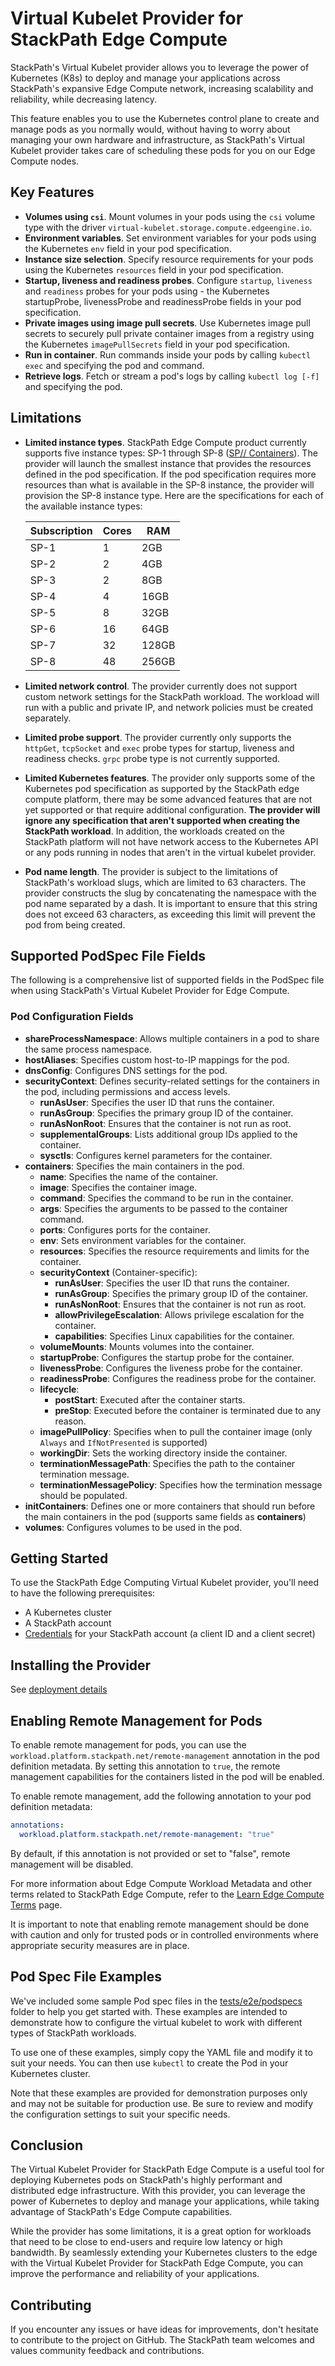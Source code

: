 # Virtual Kubelet Provider for StackPath Edge Compute

StackPath's Virtual Kubelet provider allows you to leverage the power of Kubernetes (K8s) to deploy and manage your applications across StackPath's expansive Edge Compute network, increasing scalability and reliability, while decreasing latency.

This feature enables you to use the Kubernetes control plane to create and manage pods as you normally would, without having to worry about managing your own hardware and infrastructure, as StackPath's Virtual Kubelet provider takes care of scheduling these pods for you on our Edge Compute nodes.

## Key Features

- **Volumes using `csi`**. Mount volumes in your pods using the `csi` volume type with the driver `virtual-kubelet.storage.compute.edgeengine.io`.
- **Environment variables**. Set environment variables for your pods using the Kubernetes `env` field in your pod specification.
- **Instance size selection**. Specify resource requirements for your pods using the Kubernetes `resources` field in your pod specification.
- **Startup, liveness and readiness probes**. Configure `startup`, `liveness` and `readiness` probes for your pods using - the Kubernetes startupProbe, livenessProbe and readinessProbe fields in your pod specification.
- **Private images using image pull secrets**. Use Kubernetes image pull secrets to securely pull private container images from a registry using the Kubernetes `imagePullSecrets` field in your pod specification.
- **Run in container**. Run commands inside your pods by calling `kubectl exec` and specifying the pod and command.
- **Retrieve logs**. Fetch or stream a pod's logs by calling `kubectl log [-f]` and specifying the pod.

## Limitations

- **Limited instance types**. StackPath Edge Compute product currently supports five instance types: SP-1 through SP-8 ([SP// Containers](https://www.stackpath.com/products/containers/)). The provider will launch the smallest instance that provides the resources defined in the pod specification. If the pod specification requires more resources than what is available in the SP-8 instance, the provider will provision the SP-8 instance type.
Here are the specifications for each of the available instance types:

    | Subscription | Cores | RAM  |
    | ---  |---| ---  |
    | SP-1 | 1 | 2GB  |
    | SP-2 | 2 | 4GB  |
    | SP-3 | 2 | 8GB  |
    | SP-4 | 4 | 16GB |
    | SP-5 | 8 | 32GB |
    | SP-6 | 16 | 64GB |
    | SP-7 | 32 | 128GB |
    | SP-8 | 48 | 256GB |

- **Limited network control**. The provider currently does not support custom network settings for the StackPath workload. The workload will run with a public and private IP, and network policies must be created separately.
- **Limited probe support**. The provider currently only supports the `httpGet`, `tcpSocket` and `exec` probe types for startup, liveness and readiness checks. `grpc` probe type is not currently supported.
- **Limited Kubernetes features**. The provider only supports some of the Kubernetes pod specification as supported by the StackPath edge compute platform, there may be some advanced features that are not yet supported or that require additional configuration. **The provider will ignore any specification that aren't supported when creating the StackPath workload**.
In addition, the workloads created on the StackPath platform will not have network access to the Kubernetes API or any pods running in nodes that aren't in the virtual kubelet provider.
- **Pod name length**. The provider is subject to the limitations of StackPath's workload slugs, which are limited to 63 characters. The provider constructs the slug by concatenating the namespace with the pod name separated by a dash. It is important to ensure that this string does not exceed 63 characters, as exceeding this limit will prevent the pod from being created.

## Supported PodSpec File Fields
The following is a comprehensive list of supported fields in the PodSpec file when using StackPath's Virtual Kubelet Provider for Edge Compute.

### Pod Configuration Fields

- **shareProcessNamespace**: Allows multiple containers in a pod to share the same process namespace.
- **hostAliases**: Specifies custom host-to-IP mappings for the pod.
- **dnsConfig**: Configures DNS settings for the pod.
- **securityContext**: Defines security-related settings for the containers in the pod, including permissions and access levels.
  - **runAsUser**: Specifies the user ID that runs the container.
  - **runAsGroup**: Specifies the primary group ID of the container.
  - **runAsNonRoot**: Ensures that the container is not run as root.
  - **supplementalGroups**: Lists additional group IDs applied to the container.
  - **sysctls**: Configures kernel parameters for the container.
- **containers**: Specifies the main containers in the pod.
  - **name**: Specifies the name of the container.
  - **image**: Specifies the container image.
  - **command**: Specifies the command to be run in the container.
  - **args**: Specifies the arguments to be passed to the container command.
  - **ports**: Configures ports for the container.
  - **env**: Sets environment variables for the container.
  - **resources**: Specifies the resource requirements and limits for the container.
  - **securityContext** (Container-specific):
    - **runAsUser**: Specifies the user ID that runs the container.
    - **runAsGroup**: Specifies the primary group ID of the container.
    - **runAsNonRoot**: Ensures that the container is not run as root.
    - **allowPrivilegeEscalation**: Allows privilege escalation for the container.
    - **capabilities**: Specifies Linux capabilities for the container.
  - **volumeMounts**: Mounts volumes into the container.
  - **startupProbe**: Configures the startup probe for the container.
  - **livenessProbe**: Configures the liveness probe for the container.
  - **readinessProbe**: Configures the readiness probe for the container.
  - **lifecycle**:
    - **postStart**: Executed after the container starts.
    - **preStop**: Executed before the container is terminated due to any reason.
  - **imagePullPolicy**: Specifies when to pull the container image (only `Always` and `IfNotPresented` is supported)
  - **workingDir**: Sets the working directory inside the container.
  - **terminationMessagePath**: Specifies the path to the container termination message.
  - **terminationMessagePolicy**: Specifies how the termination message should be populated.
- **initContainers**: Defines one or more containers that should run before the main containers in the pod (supports same fields as **containers**)
- **volumes**: Configures volumes to be used in the pod.

## Getting Started

To use the StackPath Edge Computing Virtual Kubelet provider, you'll need to have the following prerequisites:

- A Kubernetes cluster
- A StackPath account
- [Credentials](https://stackpath.dev/docs/stackpath-api-authentication#api-credentials) for your StackPath account (a client ID and a client secret)

## Installing the Provider

See [deployment details](./deployment/README.md)

## Enabling Remote Management for Pods

To enable remote management for pods, you can use the `workload.platform.stackpath.net/remote-management` annotation in the pod definition metadata. By setting this annotation to `true`, the remote management capabilities for the containers listed in the pod will be enabled. 

To enable remote management, add the following annotation to your pod definition metadata:

```yaml
annotations:
  workload.platform.stackpath.net/remote-management: "true"
```
By default, if this annotation is not provided or set to "false", remote management will be disabled.

For more information about Edge Compute Workload Metadata and other terms related to StackPath Edge Compute, refer to the [Learn Edge Compute Terms](https://support.stackpath.com/hc/en-us/articles/360059500391-Learn-Edge-Compute-Terms) page.

It is important to note that enabling remote management should be done with caution and only for trusted pods or in controlled environments where appropriate security measures are in place.

## Pod Spec File Examples

We've included some sample Pod spec files in the [tests/e2e/podspecs](tests/e2e/podspecs) folder to help you get started with. These examples are intended to demonstrate how to configure the virtual kubelet to work with different types of StackPath workloads.

To use one of these examples, simply copy the YAML file and modify it to suit your needs. You can then use `kubectl` to create the Pod in your Kubernetes cluster.

Note that these examples are provided for demonstration purposes only and may not be suitable for production use. Be sure to review and modify the configuration settings to suit your specific needs.

## Conclusion

The Virtual Kubelet Provider for StackPath Edge Compute is a useful tool for deploying Kubernetes pods on StackPath's highly performant and distributed edge infrastructure. With this provider, you can leverage the power of Kubernetes to deploy and manage your applications, while taking advantage of StackPath's Edge Compute capabilities.

While the provider has some limitations, it is a great option for workloads that need to be close to end-users and require low latency or high bandwidth. By seamlessly extending your Kubernetes clusters to the edge with the Virtual Kubelet Provider for StackPath Edge Compute, you can improve the performance and reliability of your applications.

## Contributing

If you encounter any issues or have ideas for improvements, don't hesitate to contribute to the project on GitHub. The StackPath team welcomes and values community feedback and contributions.
